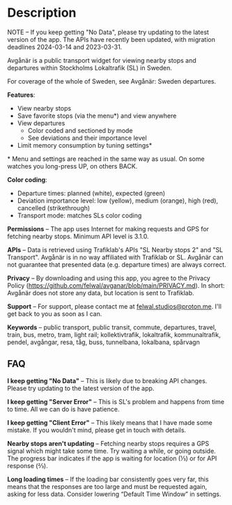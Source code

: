 # Description

NOTE – If you keep getting "No Data", please try updating to the latest version of the app. The APIs have recently been updated, with migration deadlines 2024-03-14 and 2023-03-31.

Avgånär is a public transport widget for viewing nearby stops and departures within Stockholms Lokaltrafik (SL) in Sweden.

For coverage of the whole of Sweden, see Avgånär: Sweden departures.

**Features**:

- View nearby stops
- Save favorite stops (via the menu*) and view anywhere
- View departures
  - Color coded and sectioned by mode
  - See deviations and their importance level
- Limit memory consumption by tuning settings*

\* Menu and settings are reached in the same way as usual. On some watches you long-press UP, on others BACK.

**Color coding**:

- Departure times: planned (white), expected (green)
- Deviation importance level: low (yellow), medium (orange), high (red), cancelled (strikethrough)
- Transport mode: matches SLs color coding

**Permissions** – The app uses Internet for making requests and GPS for fetching nearby stops. Minimum API level is 3.1.0.

**APIs** – Data is retrieved using Trafiklab's APIs "SL Nearby stops 2" and "SL Transport". Avgånär is in no way affiliated with Trafiklab or SL. Avgånär can not guarantee that presented data (e.g. departure times) are always correct.

**Privacy** – By downloading and using this app, you agree to the Privacy Policy (https://github.com/felwal/avganar/blob/main/PRIVACY.md). In short: Avgånär does not store any data, but location is sent to Trafiklab.

**Support** – For support, please contact me at felwal.studios@proton.me. I'll get back to you as soon as I can.

**Keywords** – public transport, public transit, commute, departures, travel, train, bus, metro, tram, light rail; kollektivtrafik, lokaltrafik, kommunaltrafik, pendel, avgångar, resa, tåg, buss, tunnelbana, lokalbana, spårvagn

## FAQ

**I keep getting "No Data"** – This is likely due to breaking API changes. Please try updating to the latest version of the app.

**I keep getting "Server Error"** – This is SL's problem and happens from time to time. All we can do is have patience.

**I keep getting "Client Error"** – This likely means that I have made some mistake. If you wouldn't mind, please get in touch with details.

**Nearby stops aren't updating** – Fetching nearby stops requires a GPS signal which might take some time. Try waiting a while, or going outside. The progress bar indicates if the app is waiting for location (⅓) or for API response (⅔).

**Long loading times** – If the loading bar consistently goes very far, this means that the responses are too large and must be requested again, asking for less data. Consider lowering “Default Time Window” in settings.
